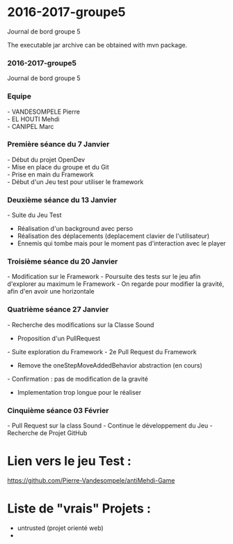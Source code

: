 # 2016-2017-groupe5
Journal de bord groupe 5


The executable jar archive can be obtained with mvn package. 

<h3> 2016-2017-groupe5 </h3>
Journal de bord groupe 5

<h3> Equipe </h3> 
- VANDESOMPELE Pierre <br>
- EL HOUTI Mehdi <br>
- CANIPEL Marc


<h3> Première séance du 7 Janvier </h3>
- Début du projet OpenDev <br>
- Mise en place du groupe et du Git <br>
- Prise en main du Framework <br>
- Début d'un Jeu test pour utiliser le framework


<h3> Deuxième séance du 13 Janvier </h3>
- Suite du Jeu Test
  <ul>
  <li> Réalisation d'un background avec perso </li>
  <li> Réalisation des déplacements (deplacement clavier de l'utilisateur) </li>
  <li> Ennemis qui tombe mais pour le moment pas d'interaction avec le player </li>
  </ul>
  
  
<h3> Troisième séance du 20 Janvier </h3>
- Modification sur le Framework
- Poursuite des tests sur le jeu afin d'explorer au maximum le Framework
- On regarde pour modifier la gravité, afin d'en avoir une horizontale

<h3> Quatrième séance 27 Janvier </h3>
- Recherche des modifications sur la Classe Sound
<ul>
<li> Proposition d'un PullRequest </li>
</ul>
- Suite exploration du Framework
- 2e Pull Request du Framework
<ul>
<li> Remove the oneStepMoveAddedBehavior abstraction (en cours) </li>
</ul>
- Confirmation : pas de modification de la gravité
<ul>
<li> Implementation trop longue pour le réaliser </li>
</ul>

<h3> Cinquième séance 03 Février </h3>
- Pull Request sur la class Sound
- Continue le développement du Jeu
- Recherche de Projet GitHub

# Lien vers le jeu Test :
https://github.com/Pierre-Vandesompele/antiMehdi-Game

# Liste de "vrais" Projets :
- untrusted (projet orienté web)
- 


